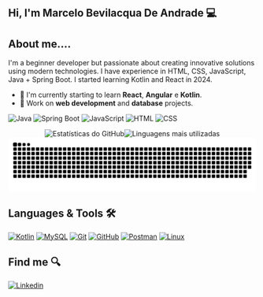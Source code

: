 

## Hi, I'm Marcelo Bevilacqua De Andrade 💻

## About me....
I'm a beginner developer but passionate about creating innovative solutions using modern technologies. I have experience in HTML, CSS, JavaScript, Java + Spring Boot.
I started learning Kotlin and React in 2024.

- 🌱 I'm currently starting to learn **React**, **Angular** e **Kotlin**.
- 💼 Work on **web development** and **database** projects.



![Java](https://img.shields.io/badge/Java-ED8B00?style=for-the-badge&logo=java&logoColor=white)
![Spring Boot](https://img.shields.io/badge/Spring%20Boot-6DB33F?style=for-the-badge&logo=spring-boot&logoColor=white)
![JavaScript](https://img.shields.io/badge/JavaScript-323330?style=for-the-badge&logo=javascript&logoColor=F7DF1E)
![HTML](https://img.shields.io/badge/HTML5-E34F26?style=for-the-badge&logo=html5&logoColor=white)
![CSS](https://img.shields.io/badge/CSS3-1572B6?style=for-the-badge&logo=css3&logoColor=white)

<div style="display: flex; justify-content: center; align-items: center;">
  <img src="https://github-readme-stats.vercel.app/api?username=Bevilhonda&show_icons=true&theme=radical" alt="Estatísticas do GitHub">
  <img src="https://github-readme-stats.vercel.app/api/top-langs/?username=Bevilhonda&layout=compact&langs_count=7&theme=react" alt="Linguagens mais utilizadas">
</div>

<picture align="center">
  <source media="(prefers-color-scheme: dark)" srcset="https://raw.githubusercontent.com/Bevilhonda/Bevilhonda/output/github-contribution-grid-snake-dark.svg">
  <source media="(prefers-color-scheme: light)" srcset="https://raw.githubusercontent.com/Bevilhonda/Bevilhonda/output/github-contribution-grid-snake-dark.svg">
  <img align="center" alt="github contribution grid snake animation" src="https://raw.githubusercontent.com/Bevilhonda/Bevilhonda/output/github-contribution-grid-snake.svg">
</picture>




## Languages & Tools 🛠️


[![Kotlin](https://img.shields.io/badge/-05122A?kotlin-0095D5?&logo=kotlin&logoColor=white)](https://kotlinlang.org)
[![MySQL](https://img.shields.io/badge/-05122A?logo=mysql&logoColor=white)](https://www.mysql.com)
[![Git](https://img.shields.io/badge/-05122A?logo=git&logoColor=white)](https://git-scm.com)
[![GitHub](https://img.shields.io/badge/-05122A?logo=github&logoColor=white)](https://github.com)
[![Postman](https://img.shields.io/badge/-05122A?logo=postman&logoColor=white)](https://www.postman.com)
[![Linux](https://img.shields.io/badge/-05122A?logo=linux&logoColor=white)](https://www.linux.org)

## Find me 🔍
[![Linkedin](https://img.shields.io/badge/-05122A?logo=linkedin&logoColor=white)](https://www.linkedin.com/in/marcelo-bevilacqua-de-andrade-443097235/)


